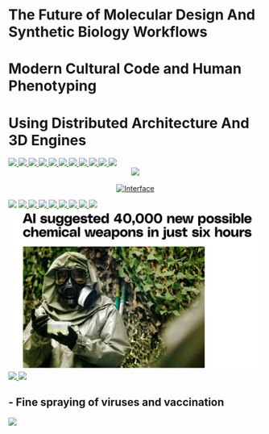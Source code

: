 # The Future of Molecular Design And Synthetic Biology Workflows
# Modern Cultural Code and Human Phenotyping
# Using Distributed Architecture And 3D Engines



<a href="https://www.eppendorf.com/">
 <img src="https://koronaebola.github.io/Eppendorf.png"/>
</a>



<a href="https://www.thermofisher.com/">
 <img src="https://koronaebola.github.io/ThermoFisherScientific.png"/>
</a>



<a href="https://nanoporetech.com/">
 <img src="https://koronaebola.github.io/ox.png"/>
</a>

<a href="https://www.sidefx.com/">
 <img src="https://koronaebola.github.io/hdni.png"/>
</a>

<a href="https://www.unrealengine.com/">
 <img src="https://koronaebola.github.io/ue.png"/>
</a>



<a href="https://visual-science.com/">
 <img src="https://koronaebola.github.io/vslogot.png"/>
</a>

<a href="https://www.blender.org/">
 <img src="https://koronaebola.github.io/blender.png"/>
</a>

<a href="https://protocol.ai">
 <img src="https://koronaebola.github.io/ipfs.png"/>
</a>

<a href="https://www.youtube.com/@DataProfessor">
 <img src="https://koronaebola.github.io/data professor.jpg"/>
</a>

<a href="https://humanphenotype.github.io/"> 
 <img src="https://koronaEbola.github.io/mir.png"/>
</a>
 
<a href="https://cepbep.github.io/DNA/"> 
 <img src="https://koronaEbola.github.io/1.png"/>
</a>

<a href="https://cepbep.github.io/DNA/">
<div align="center">
 <img src="https://koronaEbola.github.io/Banner.png"/>

![Interface](https://github.com/neuroneural/brainchop/blob/master/css/images/Brainchop3D.gif)
</div>
</a>

 <img src="https://koronaebola.github.io/bbr.png"/>

<a href="https://protocol.ai">
 <img src="https://koronaebola.github.io/2.png" />
</a>

<a href="https://nanome.ai/matryx/">
 <img src="https://koronaebola.github.io/matryx.png" />
</a>

<a href="https://youtu.be/p8yt_7he3mU">
 <img src="https://koronaebola.github.io/4.png" />
</a>

<a href="https://youtu.be/1_mER5qmaVk">
 <img src="https://koronaebola.github.io/tVrs.jpg" />
</a>



<a href="https://www.rcsb.org/">
 <img src="https://koronaebola.github.io/rcsb-pdb.png" />
</a>

<a href="https://nanome.ai/">
 <img src="https://koronaebola.github.io/3.png" />
</a>

<a href="https://cepbep.github.io/DNA/">         
 <img src="https://humanphenotype.github.io/dna.jpg" />
 <img src="https://koronaEbola.github.io/actg.jpg"/>
</a>

<a href="https://www.collaborationspharma.com/megasyn">
 <img src="https://raw.githubusercontent.com/koronaEbola/koronaEbola.github.io/main/5.png" />
</a>

<a href="https://huggingface.co/">
 <img src="https://koronaebola.github.io/hf.jpg" />
</a>

<a href="https://www.youtube.com/watch?v=l1qmpCRpzMk">
 <img src="https://koronaebola.github.io/chem.png" />
</a>


## - Fine spraying of viruses and vaccination
<a href="https://youtu.be/FSH1VShvhPE?si=qZZL01wlHUbiBQY4">
 <img src="https://koronaebola.github.io/dr.jpg" />
</a>



<!--

**Here are some ideas to get you started:**

🙋‍♀️ A short introduction - what is your organization all about?
🌈 Contribution guidelines - how can the community get involved?
👩‍💻 Useful resources - where can the community find your docs? Is there anything else the community should know?
🍿 Fun facts - what does your team eat for breakfast?
🧙 Remember, you can do mighty things with the power of [Markdown](https://docs.github.com/github/writing-on-github/getting-started-with-writing-and-formatting-on-github/basic-writing-and-formatting-syntax)
-->
